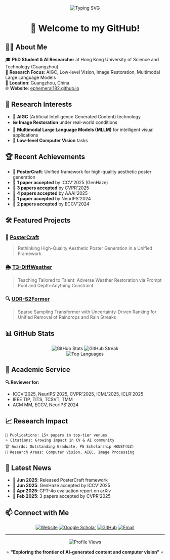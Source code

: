 <div align="center">
  <img src="https://readme-typing-svg.herokuapp.com?font=Fira+Code&pause=1000&color=36BCF7&center=true&vCenter=true&width=435&lines=Hi+there%2C+I'm+Sixiang+Chen!+%F0%9F%91%8B;PhD+Student+%26+AI+Researcher;Passionate+about+AIGC+%26+Computer+Vision" alt="Typing SVG" />
</div>

<h1 align="center">👋 Welcome to my GitHub!</h1>

## 🧑‍🎓 About Me

🎓 **PhD Student & AI Researcher** at Hong Kong University of Science and Technology (Guangzhou)  
🔬 **Research Focus**: AIGC, Low-level Vision, Image Restoration, Multimodal Large Language Models  
📍 **Location**: Guangzhou, China  
🌐 **Website**: [ephemeral182.github.io](https://ephemeral182.github.io/)

## 🔬 Research Interests

- 🎨 **AIGC** (Artificial Intelligence Generated Content) technology
- 🖼️ **Image Restoration** under real-world conditions  
- 🤖 **Multimodal Large Language Models (MLLM)** for intelligent visual applications
- 🌟 **Low-level Computer Vision** tasks

## 🏆 Recent Achievements

- 🚀 **PosterCraft**: Unified framework for high-quality aesthetic poster generation
- 📄 **1 paper accepted** by ICCV'2025 (GenHaze)
- 📄 **3 papers accepted** by CVPR'2025
- 📄 **4 papers accepted** by AAAI'2025  
- 📄 **1 paper accepted** by NeurIPS'2024
- 📄 **2 papers accepted** by ECCV'2024

## 🛠️ Featured Projects

### 🎯 [PosterCraft](https://github.com/Ephemeral182/PosterCraft)
> Rethinking High-Quality Aesthetic Poster Generation in a Unified Framework

### 🌦️ [T3-DiffWeather](https://github.com/Ephemeral182/ECCV24_T3-DiffWeather)  
> Teaching Tailored to Talent: Adverse Weather Restoration via Prompt Pool and Depth-Anything Constraint

### 🔍 [UDR-S2Former](https://github.com/Ephemeral182/UDR-S2Former_deraining)
> Sparse Sampling Transformer with Uncertainty-Driven Ranking for Unified Removal of Raindrops and Rain Streaks

## 📊 GitHub Stats

<div align="center">
  <img src="https://github-readme-stats.vercel.app/api?username=Ephemeral182&show_icons=true&theme=tokyonight&hide_border=true" alt="GitHub Stats" />
  <img src="https://github-readme-streak-stats.herokuapp.com/?user=Ephemeral182&theme=tokyonight&hide_border=true" alt="GitHub Streak" />
</div>

<div align="center">
  <img src="https://github-readme-stats.vercel.app/api/top-langs/?username=Ephemeral182&layout=compact&theme=tokyonight&hide_border=true" alt="Top Languages" />
</div>

## 🎯 Academic Service

**🔍 Reviewer for:**
- ICCV'2025, NeurIPS'2025, CVPR'2025, ICML'2025, ICLR'2025
- IEEE TIP, TITS, TCSVT, TMM
- ACM MM, ECCV, NeurIPS'2024

## 📈 Research Impact

```text
📄 Publications: 15+ papers in top-tier venues
⭐ Citations: Growing impact in CV & AI community  
🏆 Awards: Outstanding Graduate, PG Scholarship HKUST(GZ)
🔬 Research Areas: Computer Vision, AIGC, Image Processing
```

## 🌟 Latest News

- **🚀 Jun 2025**: Released PosterCraft framework
- **🎉 Jun 2025**: GenHaze accepted by ICCV'2025  
- **📄 Apr 2025**: GPT-4o evaluation report on arXiv
- **🎊 Feb 2025**: 3 papers accepted by CVPR'2025

## 📫 Connect with Me

<div align="center">
  
[![Website](https://img.shields.io/badge/Website-ephemeral182.github.io-blue?style=for-the-badge&logo=google-chrome&logoColor=white)](https://ephemeral182.github.io/)
[![Google Scholar](https://img.shields.io/badge/Google%20Scholar-4285F4?style=for-the-badge&logo=google-scholar&logoColor=white)](https://scholar.google.com)
[![GitHub](https://img.shields.io/badge/GitHub-100000?style=for-the-badge&logo=github&logoColor=white)](https://github.com/Ephemeral182)
[![Email](https://img.shields.io/badge/Email-ephemeral182%40gmail.com-red?style=for-the-badge&logo=gmail&logoColor=white)](mailto:ephemeral182@gmail.com)

</div>

---

<div align="center">
  <img src="https://komarev.com/ghpvc/?username=Ephemeral182&label=Profile%20views&color=0e75b6&style=flat" alt="Profile Views" />
  
  ⭐️ **"Exploring the frontier of AI-generated content and computer vision"** ⭐️
</div>
